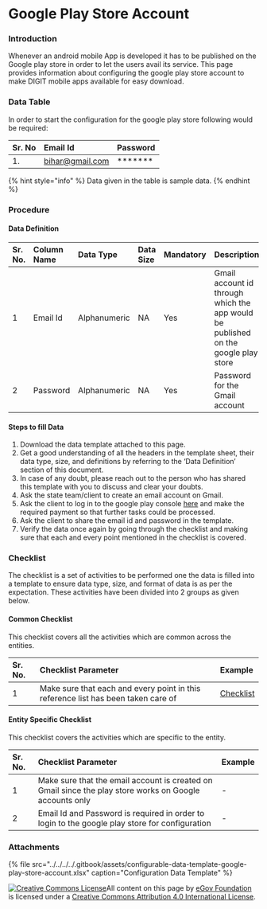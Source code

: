 # Google Play Store Account

### Introduction

Whenever an android mobile App is developed it has to be published on the Google play store in order to let the users avail its service. This page provides information about configuring the google play store account to make DIGIT mobile apps available for easy download.

### Data Table

In order to start the configuration for the google play store following would be required:

| Sr. No | Email Id | Password |
| :--- | :--- | :--- |
| 1. | [bihar@gmail.com](mailto:bihar@gmail.com) |  \*\*\*\*\*\*\* |

{% hint style="info" %}
Data given in the table is sample data.
{% endhint %}

### Procedure

#### Data Definition

| Sr. No. | Column Name | Data Type | Data Size | Mandatory | Description |
| :--- | :--- | :--- | :--- | :--- | :--- |
| 1 | Email Id | Alphanumeric | NA | Yes | Gmail account id through which the app would be published on the google play store |
| 2 | Password | Alphanumeric | NA | Yes | Password for the Gmail account |

#### Steps to fill Data

1. Download the data template attached to this page.
2. Get a good understanding of all the headers in the template sheet, their data type, size, and definitions by referring to the ‘Data Definition’ section of this document.
3. In case of any doubt, please reach out to the person who has shared this template with you to discuss and clear your doubts.
4. Ask the state team/client to create an email account on Gmail.
5. Ask the client to log in to the google play console [here](https://play.google.com/apps/publish/signup/) and make the required payment so that further tasks could be processed.
6. Ask the client to share the email id and password in the template.
7. Verify the data once again by going through the checklist and making sure that each and every point mentioned in the checklist is covered.

### Checklist

The checklist is a set of activities to be performed one the data is filled into a template to ensure data type, size, and format of data is as per the expectation. These activities have been divided into 2 groups as given below.

#### Common Checklist

This checklist covers all the activities which are common across the entities.

| Sr. No. | Checklist Parameter | Example |
| :--- | :--- | :--- |
| 1 | Make sure that each and every point in this reference list has been taken care of | [Checklist](../../module-setup/common-config/checklist.md) |

#### Entity Specific Checklist

This checklist covers the activities which are specific to the entity.

| Sr. No. | Checklist Parameter | Example |
| :--- | :--- | :--- |
| 1 | Make sure that the email account is created on Gmail since the play store works on Google accounts only | - |
| 2 | Email Id and Password is required in order to login to the google play store for configuration | - |

### Attachments

{% file src="../../../../.gitbook/assets/configurable-data-template-google-play-store-account.xlsx" caption="Configuration Data Template" %}



 [![Creative Commons License](https://i.creativecommons.org/l/by/4.0/80x15.png)​](http://creativecommons.org/licenses/by/4.0/)All content on this page by [eGov Foundation](https://egov.org.in/) is licensed under a [Creative Commons Attribution 4.0 International License](http://creativecommons.org/licenses/by/4.0/).

